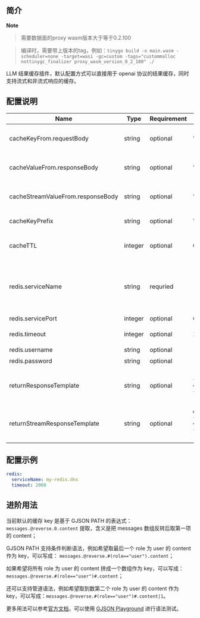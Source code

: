 ## 简介

**Note**

> 需要数据面的proxy wasm版本大于等于0.2.100

> 编译时，需要带上版本的tag，例如：`tinygo build -o main.wasm -scheduler=none -target=wasi -gc=custom -tags="custommalloc nottinygc_finalizer proxy_wasm_version_0_2_100" ./`

LLM 结果缓存插件，默认配置方式可以直接用于 openai 协议的结果缓存，同时支持流式和非流式响应的缓存。

## 配置说明

| Name                              | Type     | Requirement | Default                                                                                                                                                                                                                                                 | Description                                                                                                |
| --------                          | -------- | --------    | --------                                                                                                                                                                                                                                                | --------                                                                                                   |
| cacheKeyFrom.requestBody          | string   | optional    | "messages.@reverse.0.content"                                                                                                                                                                                                                           | 从请求 Body 中基于 [GJSON PATH](https://github.com/tidwall/gjson/blob/master/SYNTAX.md) 语法提取字符串     |
| cacheValueFrom.responseBody       | string   | optional    | "choices.0.message.content"                                                                                                                                                                                                                             | 从响应 Body 中基于 [GJSON PATH](https://github.com/tidwall/gjson/blob/master/SYNTAX.md) 语法提取字符串     |
| cacheStreamValueFrom.responseBody | string   | optional    | "choices.0.delta.content"                                                                                                                                                                                                                               | 从流式响应 Body 中基于 [GJSON PATH](https://github.com/tidwall/gjson/blob/master/SYNTAX.md) 语法提取字符串 |
| cacheKeyPrefix                    | string   | optional    | "higress-ai-cache:"                                                                                                                                                                                                                                     | Redis缓存Key的前缀                                                                                         |
| cacheTTL                          | integer  | optional    | 0                                                                                                                                                                                                                                                       | 缓存的过期时间，单位是秒，默认值为0，即永不过期                                                            |
| redis.serviceName                 | string   | requried    | -                                                                                                                                                                                                                                                       | redis 服务名称，带服务类型的完整 FQDN 名称，例如 my-redis.dns、redis.my-ns.svc.cluster.local               |
| redis.servicePort                 | integer  | optional    | 6379                                                                                                                                                                                                                                                    | redis 服务端口                                                                                             |
| redis.timeout                     | integer  | optional    | 1000                                                                                                                                                                                                                                                    | 请求 redis 的超时时间，单位为毫秒                                                                          |
| redis.username                    | string   | optional    | -                                                                                                                                                                                                                                                       | 登陆 redis 的用户名                                                                                        |
| redis.password                    | string   | optional    | -                                                                                                                                                                                                                                                       | 登陆 redis 的密码                                                                                          |
| returnResponseTemplate            | string   | optional    | `{"id":"from-cache","choices":[%s],"model":"gpt-4o","object":"chat.completion","usage":{"prompt_tokens":0,"completion_tokens":0,"total_tokens":0}}`                                                                                                     | 返回 HTTP 响应的模版，用 %s 标记需要被 cache value 替换的部分                                              |
| returnStreamResponseTemplate      | string   | optional    | `data:{"id":"from-cache","choices":[{"index":0,"delta":{"role":"assistant","content":"%s"},"finish_reason":"stop"}],"model":"gpt-4o","object":"chat.completion","usage":{"prompt_tokens":0,"completion_tokens":0,"total_tokens":0}}\n\ndata:[DONE]\n\n` | 返回流式 HTTP 响应的模版，用 %s 标记需要被 cache value 替换的部分                                          |

## 配置示例

```yaml
redis:
  serviceName: my-redis.dns
  timeout: 2000
```

## 进阶用法

当前默认的缓存 key 是基于 GJSON PATH 的表达式：`messages.@reverse.0.content` 提取，含义是把 messages 数组反转后取第一项的 content；

GJSON PATH 支持条件判断语法，例如希望取最后一个 role 为 user 的 content 作为 key，可以写成： `messages.@reverse.#(role=="user").content`；

如果希望将所有 role 为 user 的 content 拼成一个数组作为 key，可以写成：`messages.@reverse.#(role=="user")#.content`；

还可以支持管道语法，例如希望取到数第二个 role 为 user 的 content 作为 key，可以写成：`messages.@reverse.#(role=="user")#.content|1`。

更多用法可以参考[官方文档](https://github.com/tidwall/gjson/blob/master/SYNTAX.md)，可以使用 [GJSON Playground](https://gjson.dev/) 进行语法测试。
